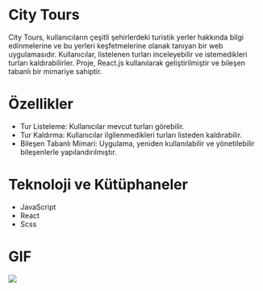 # City Tours
City Tours, kullanıcıların çeşitli şehirlerdeki turistik yerler hakkında bilgi edinmelerine ve bu yerleri keşfetmelerine olanak tanıyan bir web uygulamasıdır. Kullanıcılar, listelenen turları inceleyebilir ve istemedikleri turları kaldırabilirler. Proje, React.js kullanılarak geliştirilmiştir ve bileşen tabanlı bir mimariye sahiptir.

# Özellikler
- Tur Listeleme: Kullanıcılar mevcut turları görebilir.
- Tur Kaldırma: Kullanıcılar ilgilenmedikleri turları listeden kaldırabilir.
- Bileşen Tabanlı Mimari: Uygulama, yeniden kullanılabilir ve yönetilebilir bileşenlerle yapılandırılmıştır.

# Teknoloji ve Kütüphaneler
- JavaScript
- React
- Scss

# GIF
 ![](images/citygif_2_.gif)